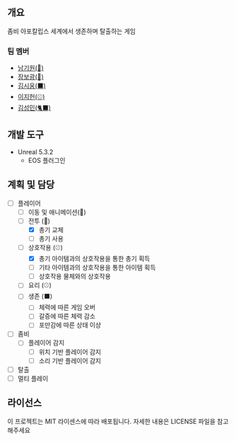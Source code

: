 ## 개요
좀비 아포칼립스 세계에서 생존하며 탈출하는 게임

### 팀 멤버
* [남기원(👑)](https://github.com/Eclipia00)
* [장보광(🍹)](https://github.com/B0Light)
* [김시웅(⬛)](https://github.com/rlatldnd1)
* [이지헌(⚾)](https://github.com/Easy-H)
* [김성민(🐈‍⬛)](https://github.com/P0C0POCO)

## 개발 도구
* Unreal 5.3.2
  * EOS 플러그인

## 계획 및 담당

- [ ] 플레이어
  - [ ] 이동 및 애니메이션(🍹) 
  - [ ] 전투 (🍹)
    - [x] 총기 교체
    - [ ] 총기 사용
  - [ ] 상호작용 (⚾)
    - [x] 총기 아이템과의 상호작용을 통한 총기 획득
    - [ ] 기타 아이템과의 상호작용을 통한 아이템 획득
    - [ ] 상호작용 물체와의 상호작용
  - [ ] 요리 (⚾)
  - [ ] 생존 (⬛)
    - [ ] 체력에 따른 게임 오버
    - [ ] 갈증에 따른 체력 감소
    - [ ] 포만감에 따른 상태 이상
- [ ] 좀비
  - [ ] 플레이어 감지 
    - [ ] 위치 기반 플레이어 감지
    - [ ] 소리 기반 플레이어 감지
- [ ] 탈출
- [ ] 멀티 플레이

## 라이선스
이 프로젝트는 MIT 라이센스에 따라 배포됩니다. 자세한 내용은 LICENSE 파일을 참고해주세요
